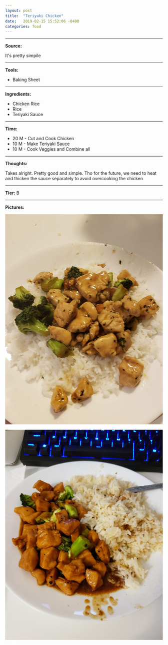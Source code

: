 ```yaml
---
layout: post
title:  "Teriyaki Chicken"
date:   2019-02-15 15:52:06 -0400
categories: food
---
```

<hr />

<b>Source:</b>

It's pretty simpile

<hr />

<b>Tools:</b>

<ul>
    <li>Baking Sheet</li>
</ul>

<hr />

<b>Ingredients:</b>

<ul>
    <li>Chicken Rice</li>
    <li>Rice</li>
    <li>Teriyaki Sauce</li>
</ul>

<hr />

<b>Time:</b> 

<ul>
    <li>20 M - Cut and Cook Chicken</li>
    <li>10 M - Make Teriyaki Sauce</li>
    <li>10 M - Cook Veggies and Combine all</li>
</ul>

<hr />

<b>Thoughts:</b>

Takes alright. Pretty good and simple. Tho for the future, we need to heat and thicken the sauce separately to avoid overcooking the chicken

<hr />

<b>Tier:</b> B

<hr />

<b>Pictures:</b> 

![chicken-1](/assets/images/chicken-teriyaki-1.jpg)

![chicken-1](/assets/images/chicken-teriyaki-2.jpg)